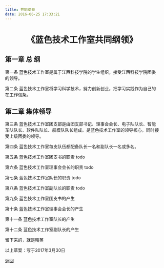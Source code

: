 ```yaml
---
title: 共同纲领
date: 2016-06-25 17:33:21
---
```


# <p align="center">《蓝色技术工作室共同纲领》</p>

## 第一章 总 纲

第一条 蓝色技术工作室是属于江西科技学院的学生组织，接受江西科技学院团委的领导。

第二条 蓝色技术工作室将学习科学技术，努力创新创业，把学习实践作为自己的在工作信条。

## 第二章 集体领导

第三条 蓝色技术工作室团支部是由团支部书记、理事会会长、电子队队长、智能车队队长、软件队队长、航模队队长组成。是蓝色技术工作室的领导核心，同时接受上级团委的领导。

第四条 蓝色技术工作室每支队伍都配备队长一名和副队长一名或多名。

第五条 蓝色技术工作室团支书的职责 todo

第六条 蓝色技术工作室理事会会长的职责 todo

第七条 蓝色技术工作室队长的职责 todo

第八条 蓝色技术工作室副队长的职责 todo

第九条 蓝色技术工作室团支书的产生

第十条 蓝色技术工作室理事会会长的产生

第十一条 蓝色技术工作室队长的产生

第十二条 蓝色技术工作室副队长的产生


留下来的，就是精英

以上草案：写于2017年3月30日

<!--
## 第三章 成员政策
-->


[返回](../)